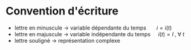 
# Convention d'écriture

- lettre en minuscule -> variable dépendante du temps $\quad\;\; i = i(t)$ 
- lettre en majuscule -> variable indépendante du temps $\quad i(t) = I \;,\; \forall\; t$ 
- lettre souligné -> représentation complexe
